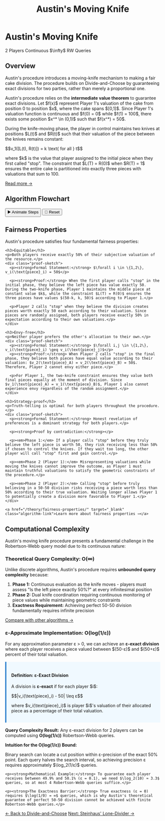 ﻿---
layout: default
title: Austin's Moving Knife
permalink: /algorithms/austins-moving-knife/
---

<div class="algorithm-page">

  <!-- Algorithm Header Card -->

  <h1>Austin's Moving Knife</h1>
  <div class="algorithm-meta">
    <span class="meta-badge players-badge">2 Players</span>
    <span class="meta-badge type-badge">Continuous</span>
    <span class="meta-badge complexity-badge">$\infty$ RW Queries</span>
  </div>

  <!-- Overview -->
  <section class="content-block">
    <h2>Overview</h2>
    <p>Austin's procedure introduces a moving-knife mechanism to making a fair cake division. The procedure builds on Divide-and-Choose by guaranteeing exact divisions for two parties, rather than merely a proportional one.</p>
    <p>Austin's procedure relies on the <strong>intermediate value theorem</strong> to guarantee exact divisions. Let $f(x)$ represent Player 1's valuation of the cake from position 0 to position $x$, where the cake spans $[0,1]$. Since Player 1's valuation function is continuous and $f(0) = 0$ while $f(1) = 100$, there exists some position $x^* \in (0,1)$ such that $f(x^*) = 50$.</p>
    <p>During the knife-moving phase, the player in control maintains two knives at positions $L(t)$ and $R(t)$ such that their valuation of the piece between the knives remains constant:</p>
    $$v_1([L(t), R(t)]) = k \text{ for all } t$$
    <p>where $k$ is the value that player assigned to the initial piece when they first called "stop". The constraint that $L(T) = R(0)$ when $R(T) = 1$ ensures the entire cake is partitioned into exactly three pieces with valuations that sum to 100.</p>
    <a href="https://en.wikipedia.org/wiki/Austin_moving-knife_procedures" target="_blank" class="algorithm-link">Read more →</a>
  </section>

  <!-- Flowchart -->
  <section class="content-block">
    <h2>Algorithm Flowchart</h2>
    <div id="enhanced-austins" data-enhanced-flowchart="austins-moving-knife"></div>
  </section>

  <!--  Animation Controls -->
  <div class="animation-controls">
    <button class="animation-btn primary" 
            onclick="animateAlgorithm('enhanced-austins', 1200)">
        ▶️ Animate Steps
    </button>
    <button class="animation-btn secondary" 
            onclick="resetAlgorithm('enhanced-austins')">
        🔄 Reset
    </button>
  </div>

  <!-- Fairness Properties -->

  <section class="content-block">
    <h2>Fairness Properties</h2>
    <p>Austin's procedure satisfies four fundamental fairness properties:</p>

    <h3>Equitable</h3>
    <p>Both players receive exactly 50% of their subjective valuation of the resource.</p>
    <div class="proof-sketch">
      <p><strong>Formal Statement:</strong> $\forall i \in \{1,2\}, v_i(\text{piece}_i) = 50$</p>

      <p><strong>Proof:</strong> When the first player calls "stop" in the initial phase, they believe the left piece has value exactly 50. During the two-knife phase, Player 1 maintains the middle piece at constant value $k$, while the constraint $L(T) = R(0)$ ensures the three pieces have values $(50-k, k, 50)$ according to Player 1.</p>

      <p>Player 2 calls "stop" when they believe the division creates pieces worth exactly 50 each according to their valuation. Since pieces are randomly assigned, both players receive exactly 50% in expectation according to their own valuations.</p>
    </div>

    <h3>Envy-free</h3>
    <p>Neither player prefers the other's allocation to their own.</p>
    <div class="proof-sketch">
      <p><strong>Formal Statement:</strong> $\forall i,j \in \{1,2\}, v_i(\text{piece}_i) \geq v_i(\text{piece}_j)$</p>
      <p><strong>Proof:</strong> When Player 2 calls "stop" in the final phase, they believe both pieces have equal value according to their valuation: $v_2(\text{piece}_A) = v_2(\text{piece}_B) = 50$. Therefore, Player 2 cannot envy either piece.</p>

      <p>For Player 1, the two-knife constraint ensures they value both final pieces equally at the moment of division. Since $v_1(\text{piece}_A) = v_1(\text{piece}_B)$, Player 1 also cannot experience envy regardless of the random assignment.</p>
    </div>

    <h3>Strategy-proof</h3>
    <p>Truth-telling is optimal for both players throughout the procedure.</p>
    <div class="proof-sketch">
      <p><strong>Formal Statement:</strong> Honest revelation of preferences is a dominant strategy for both players.</p>

      <p><strong>Proof by contradiction:</strong></p>

      <p><em>Phase 1:</em> If a player calls "stop" before they truly believe the left piece is worth 50, they risk receiving less than 50% if chosen to control the knives. If they wait too long, the other player will call "stop" first and gain control.</p>

      <p><em>Phase 2 (Player 1):</em> Misrepresenting valuations while moving the knives cannot improve the outcome, as Player 1 must maintain truthful valuations to satisfy the geometric constraints of the procedure.</p>

      <p><em>Phase 2 (Player 2):</em> Calling "stop" before truly believing in a 50-50 division risks receiving a piece worth less than 50% according to their true valuation. Waiting longer allows Player 1 to potentially create a division more favorable to Player 1.</p>
    </div>

    <a href="/theory/fairness-properties/" target="_blank" class="algorithm-link">Learn more about fairness properties →</a>
  </section>

  <!-- Complexity Analysis -->
<section class="content-block">
  <h2>Computational Complexity</h2>
  <p>Austin's moving knife procedure presents a fundamental challenge in the Robertson-Webb query model due to its continuous nature:</p>

  <h3>Theoretical Query Complexity: O(∞)</h3>
  <p>Unlike discrete algorithms, Austin's procedure requires <strong>unbounded query complexity</strong> because:</p>
  <ol>
    <li><strong>Phase 1:</strong> Continuous evaluation as the knife moves - players must assess "Is the left piece exactly 50%?" at every infinitesimal position</li>
    <li><strong>Phase 2:</strong> Dual knife coordination requiring continuous monitoring of piece values while maintaining geometric constraints</li>
    <li><strong>Exactness Requirement:</strong> Achieving perfect 50-50 division fundamentally requires infinite precision</li>
  </ol>

  <a href="/analysis/" target="_blank" class="algorithm-link">Compare with other algorithms →</a>

  <h3>ε-Approximate Implementation: O(log(1/ε))</h3>
  <p>For any approximation parameter ε > 0, we can achieve an <strong>ε-exact division</strong> where each player receives a piece valued between $(50-ε)$ and $(50+ε)$ percent of their total valuation.</p>

  <div class="definition-box" style="background: #f0f9ff; padding: 1rem; border-left: 4px solid #3182ce; margin: 1rem 0;">
    <h4>Definition: ε-Exact Division</h4>
    <p>A division is <strong>ε-exact</strong> if for each player $i$:</p>
    $$|v_i(\text{piece}_i) - 50| \leq ε$$
    <p>where $v_i(\text{piece}_i)$ is player $i$'s valuation of their allocated piece as a percentage of their total valuation.</p>
  </div>

  <p><strong>Query Complexity Result:</strong> Any ε-exact division for 2 players can be computed using <strong>O(log(1/ε))</strong> Robertson-Webb queries.</p>

  <div class="proof-sketch">
    <p><strong>Intuition for the O(log(1/ε)) Bound:</strong></p>
    <p>Binary search can locate a cut position within ε-precision of the exact 50% point. Each query halves the search interval, so achieving precision ε requires approximately $\log_2(1/ε)$ queries.</p>

    <p><strong>Mathematical Example:</strong> To guarantee each player receives between 49.9% and 50.1% (ε = 0.1), we need $\log_2(10) ≈ 3.3$ queries, so at most 4 Robertson-Webb queries suffice.</p>
    
    <p><strong>The Exactness Barrier:</strong> True exactness (ε = 0) requires $\log(1/0) = ∞$ queries, which is why Austin's theoretical guarantee of perfect 50-50 division cannot be achieved with finite Robertson-Webb queries.</p>
  </div>
  
</section>

  <!-- Navigation -->
  <footer class="algorithm-navigation">
    <a href="{{ '/algorithms/divide-and-choose/' | relative_url }}" class="nav-button secondary">← Back to Divide-and-Choose</a>
    <a href="{{ '/algorithms/steinhaus-lone-divider/' | relative_url }}" class="nav-button primary">Next: Steinhaus' Lone-Divider →</a>
  </footer>
</div>